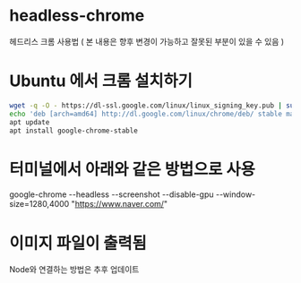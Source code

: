# headless-chrome
헤드리스 크롬 사용법
( 본 내용은 향후 변경이 가능하고 잘못된 부분이 있을 수 있음 )

# Ubuntu 에서 크롬 설치하기
```bash
wget -q -O - https://dl-ssl.google.com/linux/linux_signing_key.pub | sudo apt-key add -
echo 'deb [arch=amd64] http://dl.google.com/linux/chrome/deb/ stable main' | sudo tee /etc/apt/sources.list.d/google-chrome.list
apt update
apt install google-chrome-stable
```

# 터미널에서 아래와 같은 방법으로 사용
google-chrome --headless --screenshot --disable-gpu --window-size=1280,4000 "https://www.naver.com/"

# 이미지 파일이 출력됨
Node와 연결하는 방법은 추후 업데이트
